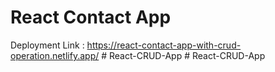 # React Contact App

Deployment Link : https://react-contact-app-with-crud-operation.netlify.app/
#   R e a c t - C R U D - A p p  
 #   R e a c t - C R U D - A p p  
 